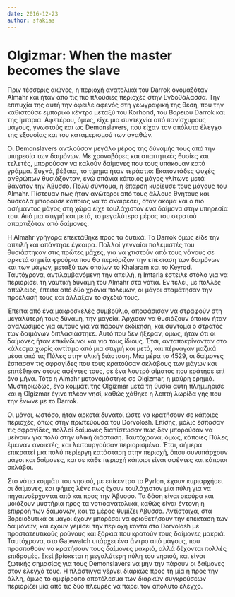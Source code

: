 ```yaml
---
date: 2016-12-23
author: sfakias
---
```

# Olgizmar: When the master becomes the slave

Πριν τέσσερις αιώνες, η περιοχή ανατολικά του Darrok ονομαζόταν Almahr και
ήταν από τις πιο πλούσιες περιοχές στην Ενδοθάλασσα. Την επιτυχία της αυτή την
όφειλε αφενός στη γεωγραφική της θέση, που την καθιστούσε εμπορικό κέντρο
μεταξύ του Korhond, του Βορειου Darrok και της Ιμταρια. Αφετέρου, όμως, είχε
μια συντεχνία από πανίσχυρους μάγους, γνωστούς και ως Demonslavers, που είχαν
τον απόλυτο έλεγχο της εξουσίας και του καταμερισμού των αγαθών.



Οι Demonslavers αντλούσαν μεγάλο μέρος της δύναμής τους από την υπηρεσία των
δαιμόνων. Με χρονοβόρες και απαιτητικές θυσίες και τελετές, μπορούσαν να
καλούν δαίμονες που τους υπάκουαν κατά γράμμα. Συχνά, βέβαια, το τίμημα ήταν
τεράστιο: Εκατοντάδες ψυχές ανθρώπων θυσιάζονταν, ενώ σπάνια κάποιος μάγος
γλίτωνε μετά θάνατον την Άβυσσο. Πολύ σύντομα, η έπαρση κυρίευσε τους μάγους
του Almahr. Πίστευαν πως ήταν ανώτεροι από τους άλλους θνητούς και δύσκολα
μπορούσε κάποιος να το αναιρέσει, όταν ακόμα και ο πιο ασήμαντος μάγος στη
χώρα είχε τουλάχιστον ένα δαίμονα στην υπηρεσία του. Από μια στιγμή και μετά,
το μεγαλύτερο μέρος του στρατού απαρτιζόταν από δαίμονες.



Η Almahr γρήγορα επεκτάθηκε προς τα δυτικά. Το Darrok όμως είδε την απειλή και
απάντησε έγκαιρα. Πολλοί γενναίοι πολεμιστές του θυσιάστηκαν στις πρώτες
μάχες, για να χτιστούν από τους νάνους σε αρκετά σημεία φρούρια που θα
περιόριζαν την επέκταση των δαιμόνων και των μάγων, μεταξύ των οποίων το
Khalaram και το Keyrod. Ταυτόχρονα, αντιλαμβανόμενη την απειλή, η Imtaria
έστειλε στόλο για να περιορίσει τη ναυτική δύναμη του Almahr στα νότια. Εν
τέλει, με πολλές απώλειες, έπειτα από δύο χρόνια πολέμων, οι μάγοι σταμάτησαν
την προέλασή τους και άλλαξαν το σχέδιό τους.



Έπειτα από ένα μακροσκελές συμβούλιο, αποφάσισαν να στραφούν στη μεγαλύτερή
τους δύναμη, την μαγεία. Άρχισαν να θυσιάζουν όποιον ήταν αναλώσιμος για
αυτούς για να πάρουν εκδίκηση, και σύντομα ο στρατός των δαιμόνων
διπλασιάστηκε. Αυτό που δεν ήξεραν, όμως, ήταν ότι οι δαίμονες ήταν
επικίνδυνοι και για τους ίδιους. Έτσι, ανταποκρίνονταν στο κάλεσμα χωρίς
αντίτιμο από μια στιγμή και μετά, και πέρναγαν μαζικά μέσα από τις Πύλες στην
υλική διάσταση. Μια μέρα το 4529, οι δαίμονες έσπασαν τις σφραγίδες που τους
κρατούσαν σκλάβους των μάγων και επιτέθηκαν στους αφέντες τους, σε ένα λουτρό
αίματος που κράτησε επί ένα μήνα. Τότε η Almahr μετονομάστηκε σε Olgizmar, η
μαύρη ερημιά. Μυστηριωδώς, ένα κομμάτι της Olgizmar μετά τη θυσία αυτή
πλημμήρισε και η Olgizmar έγινε πλέον νησί, καθώς χάθηκε η λεπτή λωρίδα γης
που την ένωνε με το Darrok.



Οι μάγοι, ωστόσο, ήταν αρκετά δυνατοί ώστε να κρατήσουν σε κάποιες περιοχές,
όπως στην πρωτεύουσα του Dorvolosh. Επίσης, μόλις έσπασαν τις σφραγίδες,
πολλοί δαίμονες διαπίστωσαν πως δεν μπορούσαν να μείνουν για πολύ στην υλική
διάσταση. Ταυτόχρονα, όμως, κάποιες Πύλες έμειναν ανοικτές, και λειτουργούσαν
περιορισμένα. Έτσι, σήμερα επικρατεί μια πολύ περίεργη κατάσταση στην περιοχή,
όπου συνυπάρχουν μάγοι και δαίμονες, και σε κάθε περιοχή κάποιοι είναι αφέντες
και κάποιοι σκλάβοι.  

Στο νότιο κομμάτι του νησιού, με επίκεντρο το Pyrlon, έχουν κυριαρχήσει οι
δαίμονες, και φήμες λένε πως έχουν τουλάχιστον μία πύλη για να πηγαινοέρχονται
από και προς την Άβυσσο. Τα δάση είναι σκούρα και μοιάζουν μυστήρια προς τα
νοτιοανατολικά, καθώς είναι έντονη η επιρροή των δαιμόνων, και το μέρος
θυμίζει Άβυσσο. Αντίστοιχα, στα βορειοδυτικά οι μάγοι έχουν μπορέσει να
οριοθετήσουν την επέκταση των δαιμόνων, και έχουν γεμίσει την περιοχή κοντά
στο Dorvolosh με προστατευτικούς ρούνους και ξόρκια που κρατούν τους δαίμονες
μακριά. Ταυτόχρονα, στο Gatewatch υπάρχει ένα άντρο από μάγους, που προσπαθούν
να κρατήσουν τους δαίμονες μακριά, αλλά δέχονται πολλές επιδρομές. Εκεί
βρίσκεται η μεγαλύτερη πύλη του νησιού, και είναι ζωτικής σημασίας για τους
Demonslavers να μην την πάρουν οι δαίμονες στον έλεγχό τους. Η πλάστιγγα
γέρνει διαρκώς προς τη μία η προς την άλλη, όμως το αμφίρροπο αποτέλεσμα των
διαρκών συγκρούσεων περιορίζει μία από τις δύο πλευρές να πάρει τον απόλυτο
έλεγχο.

